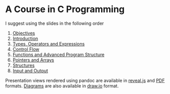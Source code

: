# A Course in C Programming

I suggest using the slides in the following order

1. [Objectives](objective.md)
2. [Introduction](introduction.md)
3. [Types, Operators and Expressions](types-operators-expressions.md)
4. [Control Flow](control-flow.md)
5. [Functions and Advanced Program Structure](functions-advanced-program-structure.md)
6. [Pointers and Arrays](pointers-arrays.md)
7. [Structures](structures.md)
8. [Input and Output](input-output.md)

Presentation views rendered using pandoc are available in [reveal.js](slides.html) and [PDF](slides.pdf) formats. [Diagrams](diagrams.xml) are also available in [draw.io](https://www.draw.io) format.
